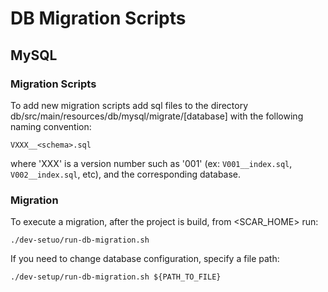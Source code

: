 # DB Migration Scripts

## MySQL

### Migration Scripts
To add new migration scripts add sql files to the directory db/src/main/resources/db/mysql/migrate/[database] with the
following naming convention:
```
VXXX__<schema>.sql
```
where 'XXX' is a version number such as '001' (ex: ```V001__index.sql```, ```V002__index.sql```, etc), and <database>
the corresponding database.

### Migration
To execute a migration, after the project is build, from <SCAR_HOME> run:
```
./dev-setuo/run-db-migration.sh
```

If you need to change database configuration, specify a file path:

```
./dev-setup/run-db-migration.sh ${PATH_TO_FILE}
```

